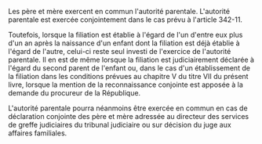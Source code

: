 Les père et mère exercent en commun l'autorité parentale. L'autorité parentale est exercée conjointement dans le cas prévu à l'article 342-11.


Toutefois, lorsque la filiation est établie à l'égard de l'un d'entre eux plus d'un an après la naissance d'un enfant dont la filiation est déjà établie à l'égard de l'autre, celui-ci reste seul investi de l'exercice de l'autorité parentale. Il en est de même lorsque la filiation est judiciairement déclarée à l'égard du second parent de l'enfant ou, dans le cas d'un établissement de la filiation dans les conditions prévues au chapitre V du titre VII du présent livre, lorsque la mention de la reconnaissance conjointe est apposée à la demande du procureur de la République.


L'autorité parentale pourra néanmoins être exercée en commun en cas de déclaration conjointe des père et mère adressée au directeur des services de greffe judiciaires du tribunal judiciaire ou sur décision du juge aux affaires familiales.

